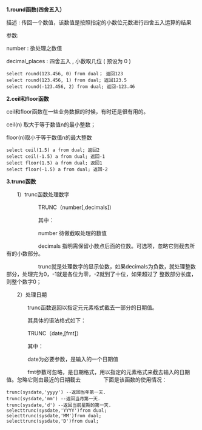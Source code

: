 **1.round函数(四舍五入）**

描述 : 传回一个数值，该数值是按照指定的小数位元数进行四舍五入运算的结果

参数:

number : 欲处理之数值

decimal_places : 四舍五入 , 小数取几位 ( 预设为 0 )

```
select round(123.456, 0) from dual； 返回123
select round(123.456, 1) from dual; 返回123.5
select round(-123.456, 2) from dual; 返回-123.46
```

**2.ceil和floor函数**

ceil和floor函数在一些业务数据的时候，有时还是很有用的。

ceil(n) 取大于等于数值n的最小整数；

floor(n)取小于等于数值n的最大整数

```
select ceil(1.5) a from dual; 返回2
select ceil(-1.5) a from dual; 返回-1
select floor(1.5) a from dual; 返回1
select floor(-1.5) a from dual; 返回-2
```

**3.trunc函数**

　　1）trunc函数处理数字

　　　　　　TRUNC（number[,decimals]）

　　　　　　其中：

　　　　　　number 待做截取处理的数值

　　　　　　decimals 指明需保留小数点后面的位数。可选项，忽略它则截去所有的小数部分。

　　　　　　trunc就是处理数字的显示位数，如果decimals为负数，就处理整数部分，处理完为0，-1就是各位为零，-2就到了十位，如果超过了 整数部分长度，则整个数字0；

　　2）处理日期　　　　

　　　　trunc函数返回以指定元元素格式截去一部分的日期值。

　　　　其具体的语法格式如下：

　　　　TRUNC（date,[fmt]）

　　　　其中：

　　　　date为必要参数，是输入的一个日期值

　　　　fmt参数可忽略，是日期格式，用以指定的元素格式来截去输入的日期值。忽略它则由最近的日期截去
　　　　下面是该函数的使用情况：

```
trunc(sysdate,'yyyy') --返回当年第一天.
trunc(sysdate,'mm') --返回当月第一天.
trunc(sysdate,'d') --返回当前星期的第一天.
selecttrunc(sysdate,'YYYY')from dual;
selecttrunc(sysdate,'MM')from dual;
selecttrunc(sysdate,'D')from dual;
```